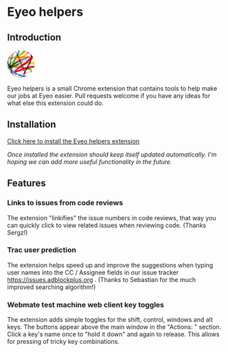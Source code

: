 # Eyeo helpers

## Introduction

![Eyeo](/src/icons/detailed/eyeo-64.png)

Eyeo helpers is a small Chrome extension that contains tools to
help make our jobs at Eyeo easier. Pull requests welcome if you have any
ideas for what else this extension could do.

## Installation

[Click here to install the Eyeo helpers extension](https://chrome.google.com/webstore/detail/eyeo-helpers/ehoeeakjcjpdoojkineakichcobfanee)

_Once installed the extension should keep itself updated automatically. I'm
hoping we can add more useful functionality in the future._

## Features

### Links to issues from code reviews

The extension "linkifies" the issue numbers in code reviews, that way you can
quickly click to view related issues when reviewing code. (Thanks Sergz!)

### Trac user prediction

The extension helps speed up and improve the suggestions when typing
user names into the CC / Assignee fields in our issue tracker
https://issues.adblockplus.org . (Thanks to Sebastian for the much improved
searching algorithm!)

### Webmate test machine web client key toggles

The extension adds simple toggles for the shift, control, windows and alt keys.
The buttons appear above the main window in the "Actions: " section. Click a
key's name once to "hold it down" and again to release. This allows for pressing
of tricky key combinations.
